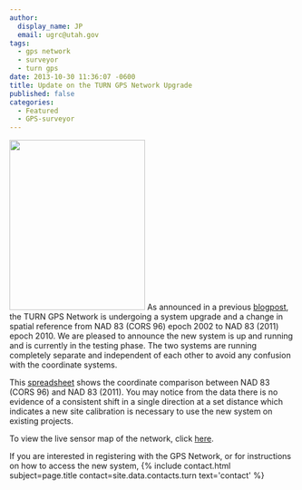 ```yaml
---
author:
  display_name: JP
  email: ugrc@utah.gov
tags:
  - gps network
  - surveyor
  - turn gps
date: 2013-10-30 11:36:07 -0600
title: Update on the TURN GPS Network Upgrade
published: false
categories:
  - Featured
  - GPS-surveyor
---
```


<p><a href="{% link images/TURNGPS_MapsOnTheHill_Poster.jpg %}"><img src="{% link images/TURNGPS_MapsOnTheHill_Poster.jpg %}" alt="" title="TURNGPS_MapsOnTheHill_Poster" width="239" height="300" class="inline-text-left" /></a> As announced in a previous <a href="{% link _posts/2013-09-13-turn-gps-network-updates.md %}" target="_blank" rel="noopener">blogpost</a>, the TURN GPS Network is undergoing a system upgrade and a change in spatial reference from NAD 83 (CORS 96) epoch 2002 to NAD 83 (2011) epoch 2010. We are pleased to announce the new system is up and running and is currently in the testing phase. The two systems are running completely separate and independent of each other to avoid any confusion with the coordinate systems. </p>
<p>This <a href="{% link downloads/NAD83-CORS96-to-2011-comparison_email.pdf %}" target="_blank" rel="noopener">spreadsheet</a> shows the coordinate comparison between NAD 83 (CORS 96) and NAD 83 (2011). You may notice from the data there is no evidence of a consistent shift in a single direction at a set distance which indicates a new site calibration is necessary to use the new system on existing projects.</p>
<p>To view the live sensor map of the network, click <a href="http://168.179.231.9/Map/SensorMap.aspx" target="_blank" rel="noopener">here</a>.</p>
<p>If you are interested in registering with the GPS Network, or for instructions on how to access the new system, {% include contact.html subject=page.title contact=site.data.contacts.turn text='contact' %}</p>
